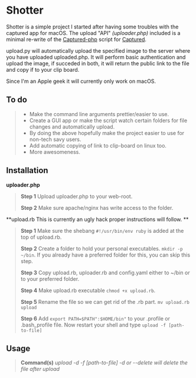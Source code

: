 Shotter
===================

Shotter is a simple project I started after having some troubles with the captured app for macOS. The upload "API" *(uploader.php)* included is a minimal re-write of the [Captured-php](https://github.com/csexton/captured-php) script for [Captured](http://www.capturedapp.com).

upload.py will automatically upload the specified image to the server where you have uploaded uploaded.php. It will perform basic authentication and upload the image, if succeded in both, it will return the public link to the file and copy if to your clip board.

Since I'm an Apple geek it will currently only work on macOS.


To do
-------------
 > - Make the command line arguments prettier/easier to use.
 > - Create a GUI app or make the script watch certain folders for file changes and automatically upload.
 > - By doing the above hopefully make the project easier to use for non-tech savy users.
 > - Add automatic copying of link to clip-board on linux too.
 > - More awesomeness.

Installation
-------------

**uploader.php**
>**Step 1**
>Upload uploader.php to your web-root.
>
>**Step 2**
>Make sure apache/nginx has write access to the folder.

**upload.rb This is currently an ugly hack proper instructions will follow. **
> **Step 1**
> Make sure the shebang `#!/usr/bin/env ruby` is added at the top of upload.rb.
>
> **Step 2**
> Create a folder to hold your personal executables. `mkdir -p ~/bin`. If you already have a preferred folder for this, you can skip this step.
>
>**Step 3**
> Copy upload.rb, uploader.rb and config.yaml either to ~/bin or to your preferred folder.
>
>**Step 4**
> Make upload.rb executable `chmod +x upload.rb`.
>
> **Step 5**
> Rename the file so we can get rid of the .rb part. `mv upload.rb upload`
>
> **Step 6**
> Add `export PATH=$PATH":$HOME/bin"` to your .profile or .bash_profile file.
> Now restart your shell and type `upload -f [path-to-file]`


Usage
-------------

> **Command(s)**
> *upload -d -f [path-to-file]*
> *-d or --delete will delete the file after upload*

